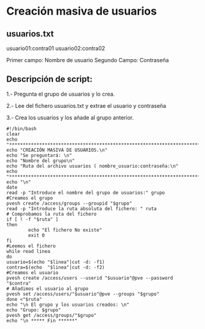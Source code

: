 # Creación masiva de usuarios

## usuarios.txt
usuario01:contra01
usuario02:contra02

Primer campo: Nombre de usuario
Segundo Campo: Contraseña

## Descripción de script:

1.- Pregunta el grupo de usuarios y lo crea.

2.- Lee del fichero usuarios.txt y extrae el usuario y contraseña

3.- Crea los usuarios y los añade al grupo anterior.

```
#!/bin/bash
clear
echo "*********************************************************************************"
echo "CREACIÓN MASIVA DE USUARIOS.\n"
echo "Se preguntará: \n"
echo "Nombre del grupo\n"
echo "Ruta del archivo usuarios ( nombre_usuario:contraseña:\n"
echo "*********************************************************************************"
echo "\n"
date
read -p "Introduce el nombre del grupo de usuarios:" grupo
#Creamos el grupo
pvesh create /access/groups --groupid "$grupo"
read -p "Introduce la ruta absoluta del fichero: " ruta
# Comprobamos la ruta del fichero
if [ ! -f "$ruta" ]
then
        echo "El fichero No existe"
        exit 0
fi 
#Leemos el fichero
while read linea
do
usuario=$(echo "$linea"|cut -d: -f1)
contra=$(echo  "$linea"|cut -d: -f2)
#Creamos el usuario
pvesh create /access/users --userid "$usuario"@pve --password "$contra"
# Añadimos el usuario al grupo
pvesh set /access/users/"$usuario"@pve --groups "$grupo"
done <"$ruta"
echo "\n El grupo y los usuarios creados: \n"
echo "Grupo: $grupo"
pvesh get /access/groups/"$grupo"
echo "\n ***** Fin ******"
```

